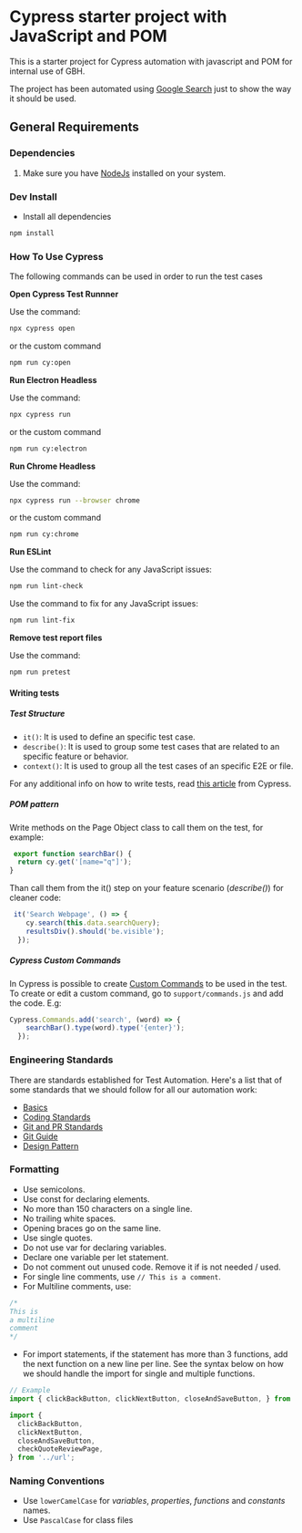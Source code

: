 # Cypress starter project with JavaScript and POM

This is a starter project for Cypress automation with javascript and POM for internal use of GBH.

The project has been automated using [Google Search](https://www.google.com) just to show the way it should be used.

## General Requirements

### Dependencies

1. Make sure you have [NodeJs](https://nodejs.org/en/) installed on your system.

### Dev Install

* Install all dependencies

```bash
npm install
```

### How To Use Cypress

The following commands can be used in order to run the test cases

**Open Cypress Test Runnner**

 Use the command:

```bash
npx cypress open
```

or the custom command

```bash
npm run cy:open
```

**Run Electron Headless**

 Use the command:

```bash
npx cypress run
```

or the custom command
```bash
npm run cy:electron
```

**Run Chrome Headless**

 Use the command:

```bash
npx cypress run --browser chrome
```

or the custom command
```bash
npm run cy:chrome
```

**Run ESLint**

Use the command to check for any JavaScript issues:

```bash
npm run lint-check
```

Use the command to fix for any JavaScript issues:

```bash
npm run lint-fix
```

**Remove test report files**

Use the command:

```bash
npm run pretest
```

#### Writing tests

##### Test Structure
* `it()`: It is used to define an specific test case.
* `describe()`: It is used to group some test cases that are related to an specific feature or behavior.
* `context()`: It is used to group all the test cases of an specific E2E or file.

For any additional info on how to write tests, read [this article](https://docs.cypress.io/guides/core-concepts/writing-and-organizing-tests) from Cypress.

##### POM pattern

Write methods on the Page Object class to call them on the test, for example:

```javascript 
 export function searchBar() {
  return cy.get('[name="q"]');
}
```

Than call them from the it() step on your feature scenario (*describe()*) for cleaner code:

```javascript
 it('Search Webpage', () => {
    cy.search(this.data.searchQuery);
    resultsDiv().should('be.visible');
  });
```

##### Cypress Custom Commands

In Cypress is possible to create [Custom Commands](https://docs.cypress.io/api/cypress-api/custom-commands) to be used in the test. To create or edit a custom command, go to `support/commands.js` and add the code. E.g:

```javascript 
Cypress.Commands.add('search', (word) => {
    searchBar().type(word).type('{enter}');
  });
```

### Engineering Standards

There are standards established for  Test Automation. Here's a list that of some standards that we should follow for all our automation work:

* [Basics](https://docs.cypress.io/guides/references/best-practices)
* [Coding Standards](https://betterprogramming.pub/8-best-practices-for-future-proofing-your-typescript-code-2600fb7d8063)
* [Git and PR Standards](https://sourcelevel.io/blog/7-git-best-practices-to-start-using-in-your-next-commit)
* [Git Guide](https://git-scm.com/docs/gittutorial)
* [Design Pattern](https://www.toolsqa.com/cypress/page-object-pattern-in-cypress/)

### Formatting

* Use semicolons.
* Use const for declaring elements.
* No more than 150 characters on a single line.
* No trailing white spaces.
* Opening braces go on the same line.
* Use single quotes.
* Do not use var for declaring variables.
* Declare one variable per let statement.
* Do not comment out unused code. Remove it if is not needed / used.
* For single line comments, use `// This is a comment`.
* For Multiline comments, use: 

```typescript
/* 
This is 
a multiline
comment 
*/
```

* For import statements, if the statement has more than 3 functions, add the next function on a new line per line. See the syntax below on how we should handle the import for single and multiple functions.
```javascript
// Example
import { clickBackButton, clickNextButton, closeAndSaveButton, } from '../url';

import { 
  clickBackButton, 
  clickNextButton, 
  closeAndSaveButton,
  checkQuoteReviewPage,
} from '../url';
```
### Naming Conventions

* Use `lowerCamelCase` for _variables_, _properties_, _functions_ and _constants_ names.
* Use `PascalCase` for class files